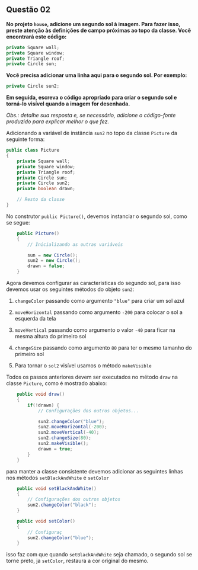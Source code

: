 ## Questão 02

**No projeto `house`, adicione um segundo sol à imagem. Para fazer isso, preste atenção às definições de campo próximas ao topo da classe. Você encontrará este código:**

```java
private Square wall;
private Square window;
private Triangle roof;
private Circle sun;
```

**Você precisa adicionar uma linha aqui para o segundo sol. Por exemplo:**

```java
private Circle sun2;
```

**Em seguida, escreva o código apropriado para criar o segundo sol e torná-lo visível quando a imagem for desenhada.**

*Obs.: detalhe sua resposta e, se necessário, adicione o código-fonte produzido para explicar melhor o que fez.*

Adicionando a variável de instância `sun2` no topo da classe `Picture` da seguinte forma:

```java
public class Picture
{
    private Square wall;
    private Square window;
    private Triangle roof;
    private Circle sun;
    private Circle sun2;
    private boolean drawn;

    // Resto da classe
}
```

No construtor `public Picture()`, devemos instanciar o segundo sol, como se segue:

```java
    public Picture()
    {
        // Inicializando as outras variáveis

        sun = new Circle();
        sun2 = new Circle();
        drawn = false;
    }
```

Agora devemos configurar as caracteristicas do segundo sol, para isso devemos usar os seguintes métodos do objeto `sun2`:

1. `changeColor` passando como argumento `"blue"` para criar um sol azul

2. `moveHorizontal`  passando como argumento `-200` para colocar o sol a esquerda da tela

3. `moveVertical` passando como argumento o valor `-40` para ficar na mesma altura do primeiro sol

4. `changeSize` passando como argumento `80` para ter o mesmo tamanho do primeiro sol

5. Para tornar o `sol2` visível usamos o método `makeVisible`

Todos os passos anteriores devem ser executados no método `draw` na classe `Picture`, como é mostrado abaixo:

```java
    public void draw()
    {
        if(!drawn) {
            // Configurações dos outros objetos...

            sun2.changeColor("blue");
            sun2.moveHorizontal(-200);
            sun2.moveVertical(-40);
            sun2.changeSize(80);
            sun2.makeVisible();
            drawn = true;
        }
    }
```

para manter a classe consistente devemos adicionar as seguintes linhas nos métodos `setBlackAndWhite` e `setColor`

```java
    public void setBlackAndWhite()
    {
        // Configurações dos outros objetos
        sun2.changeColor("black");
    }

    public void setColor()
    {
        // Configuraç
        sun2.changeColor("blue");
    }
```

isso faz com que quando `setBlackAndWhite` seja chamado, o segundo sol se torne preto, ja `setColor`, restaura a cor original do mesmo.
